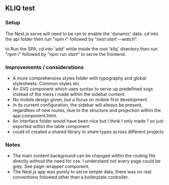 ## KLIQ test

### Setup

The Nest.js serve will need to be ran to enable the 'dynamic' data. cd into the api folder then run "*npm i*" followed by "*nest start --watch*".

to Run the SPA, cd into 'add' while inside the root 'kliq' directory then run "*npm i*" followed by "*npm run start*" to serve the frontend.

### Improvements / considerations

- A more comprehensive styles folder with typography and global stylesheets. Common styles etc.
- An SVG component which uses <use xlink> syntax to serve up predefined svgs instead of the mess i made within the sidebar content.
- No mobile design given, but a focus on mobile first development
- In its current configuration, the sidebar will always be present, regardless of new routes, due to the structure and projection within the app.component.html.
- An interface folder would have been nice but I think I only made 1 so just exported within the table component
- could of created a shared library to share types across different projects

### Notes

- The main content background can be changed within the routing file directly without the need for css. I understand not every page could be grey. See page-wrapper component.
- The Nest.js app was purely to serve simple data, there was no real conventions followed other than a boilerplate controller.

